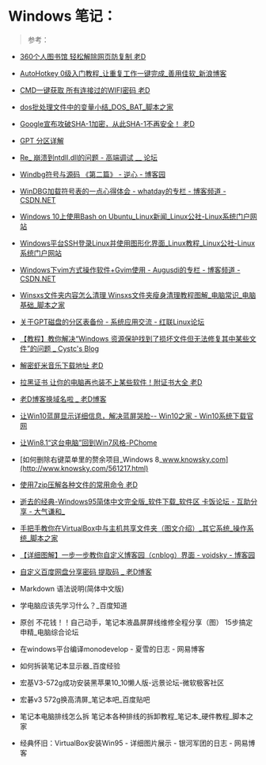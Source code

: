 # Windows 笔记：

> 参考：

+ [360个人图书馆 轻松解除网页防复制  老D](https://laod.cn/black-technology/360doc-copy.html)

+ [AutoHotkey 0级入门教程_让重复工作一键完成_善用佳软_新浪博客](http://blog.sina.com.cn/s/blog_46dac66f010005g7.html)

+ [CMD一键获取 所有连接过的WIFI密码  老D](https://laod.cn/black-technology/cmd-obtain-wifi-password.html)

+ [dos批处理文件中的变量小结_DOS_BAT_脚本之家](http://www.jb51.net/article/49196.htm)

+ [Google宣布攻破SHA-1加密，从此SHA-1不再安全！  老D](https://laod.cn/news/google-sha-1.html)

+ [GPT 分区详解 ](http://www.jinbuguo.com/storage/gpt.html)

+ [Re_ 崩溃到ntdll.dll的问题 - 高端调试 __ 论坛](http://advdbg.org/forums/5776/ShowPost.aspx)

+ [Windbg符号与源码 《第二篇》 - 逆心 - 博客园](http://www.cnblogs.com/kissdodog/p/3729396.html)

+ [WinDBG加载符号表的一点心得体会 - whatday的专栏 - 博客频道 - CSDN.NET](http://blog.csdn.net/whatday/article/details/7100292)

+ [Windows 10上使用Bash on Ubuntu_Linux新闻_Linux公社-Linux系统门户网站](http://www.linuxidc.com/Linux/2016-04/130016.htm)

+ [Windows平台SSH登录Linux并使用图形化界面_Linux教程_Linux公社-Linux系统门户网站](http://www.linuxidc.com/Linux/2011-09/42340.htm)

+ [Windows下vim方式操作软件+Gvim使用 - Augusdi的专栏 - 博客频道 - CSDN.NET](http://blog.csdn.net/augusdi/article/details/43970341)

+ [Winsxs文件夹内容怎么清理 Winsxs文件夹瘦身清理教程图解_电脑常识_电脑基础_脚本之家](http://www.jb51.net/diannaojichu/164281.html)

+ [关于GPT磁盘的分区表备份 - 系统应用交流 - 红联Linux论坛](http://www.linuxdiyf.com/bbs/thread-310996-1-1.html)

+ [【教程】教你解决“Windows 资源保护找到了损坏文件但无法修复其中某些文件”的问题 _ Cystc's Blog](http://www.cystc.org/?p=2827)

+ [解密虾米音乐下载地址  老D](https://laod.cn/free/xiami-music.html)

+ [拉黑证书 让你的电脑再也装不上某些软件！附证书大全  老D](https://laod.cn/black-technology/pull-the-black-certificate.html)

+ [老D博客换域名啦 _ 老D博客](https://laod.cn/journal/cn-or-org.html)

+ [让Win10蓝屏显示详细信息，解决蓝屏哭脸-- Win10之家 - Win10系统下载官网](http://www.62hx.com/zixun/1101.html)

+ [让Win8.1“这台电脑”回到Win7风格-PChome](http://article.pchome.net/content-1678993.html)

+ [如何删除右键菜单里的赘余项目_Windows 8_www.knowsky.com](http://www.knowsky.com/561217.html)

+ [使用7zip压解各种文件的常用命令  老D](https://laod.cn/tools/7zip-jieya-mingling.html)

+ [逝去的经典-Windows95简体中文完全版_软件下载_软件区 卡饭论坛 - 互助分享 - 大气谦和_](file:///I:/keep_web/Computer/%E9%80%9D%E5%8E%BB%E7%9A%84%E7%BB%8F%E5%85%B8-Windows95%E7%AE%80%E4%BD%93%E4%B8%AD%E6%96%87%E5%AE%8C%E5%85%A8%E7%89%88_%E8%BD%AF%E4%BB%B6%E4%B8%8B%E8%BD%BD_%E8%BD%AF%E4%BB%B6%E5%8C%BA%20%E5%8D%A1%E9%A5%AD%E8%AE%BA%E5%9D%9B%20-%20%E4%BA%92%E5%8A%A9%E5%88%86%E4%BA%AB%20-%20%E5%A4%A7%E6%B0%94%E8%B0%A6%E5%92%8C!.html)

+ [手把手教你在VirtualBox中与主机共享文件夹（图文介绍）_其它系统_操作系统_脚本之家](http://www.jb51.net/os/other/514409.html)

+ [【详细图解】一步一步教你自定义博客园（cnblog）界面 - voidsky - 博客园](http://www.cnblogs.com/voidsky/p/5490220.html)

+ [自定义百度网盘分享密码 提取码 _ 老D博客](https://laod.cn/black-technology/baidu-wangpan-tiquma.html)

+ Markdown 语法说明(简体中文版)

+ 学电脑应该先学习什么？_百度知道

+ 原创 不花钱！！自己动手，笔记本液晶屏屏线维修全程分享（图） 15步搞定 申精_电脑综合论坛

+ 在windows平台编译monodevelop - 夏雪的日志 - 网易博客

+ 如何拆装笔记本显示器_百度经验

+ 宏基V3-572g成功安装黑苹果10_10懒人版-远景论坛-微软极客社区

+ 宏碁v3 572g换高清屏_笔记本吧_百度贴吧

+ 笔记本电脑排线怎么拆 笔记本各种排线的拆卸教程_笔记本_硬件教程_脚本之家

+ 经典怀旧：VirtualBox安装Win95 - 详细图片展示 - 银河军团的日志 - 网易博客

